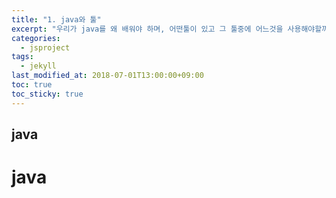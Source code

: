 ```yaml
---
title: "1. java와 툴"
excerpt: "우리가 java를 왜 배워야 하며, 어떤툴이 있고 그 툴중에 어느것을 사용해야할까?"
categories:
  - jsproject
tags:
  - jekyll
last_modified_at: 2018-07-01T13:00:00+09:00
toc: true
toc_sticky: true
---
```


## java

# java
